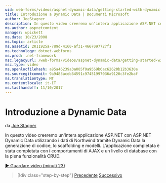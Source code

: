 ```yaml
---
uid: web-forms/videos/aspnet-dynamic-data/getting-started-with-dynamic-data
title: Introduzione a Dynamic Data | Documenti Microsoft
author: JoeStagner
description: In questo video creeremo un'intera applicazione ASP.NET con ASP.NET Dynamic Data utilizzando i dati di Northwind tramite il codice di Dynamic Data generazione, scaffoldi...
ms.author: aspnetcontent
manager: wpickett
ms.date: 10/23/2008
ms.topic: article
ms.assetid: 2011925a-789d-4160-af31-4667097727f1
ms.technology: dotnet-webforms
ms.prod: .net-framework
msc.legacyurl: /web-forms/videos/aspnet-dynamic-data/getting-started-with-dynamic-data
msc.type: video
ms.openlocfilehash: a85a46239a3a005f0a9569b6ac62620b12b3630e
ms.sourcegitcommit: 9a9483aceb34591c97451997036a9120c3fe2baf
ms.translationtype: MT
ms.contentlocale: it-IT
ms.lasthandoff: 11/10/2017
---
```

<a name="getting-started-with-dynamic-data"></a>Introduzione a Dynamic Data
====================
da [Joe Stagner](https://github.com/JoeStagner)

In questo video creeremo un'intera applicazione ASP.NET con ASP.NET Dynamic Data utilizzando i dati di Northwind tramite Dynamic Data la generazione di codice, lo scaffolding e modelli. L'applicazione completata è stata completata con i comportamenti di AJAX e un livello di database con la piena funzionalità CRUD.

[&#9654; Guardare video (minuti 23)](https://channel9.msdn.com/Blogs/ASP-NET-Site-Videos/getting-started-with-dynamic-data)

>[!div class="step-by-step"]
[Precedente](how-do-i-use-a-dynamiccontrol-in-listview-and-detailsview-controls.md)
[Successivo](begin-editing-the-templates-in-aspnet-dynamic-data-applications.md)
